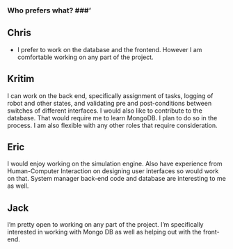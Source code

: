 ### Who prefers what? ###’
## Chris ## 
- I prefer to work on the database and the frontend. However I am comfortable working on any part of the project. 

## Kritim ## 
I can work on the back end, specifically assignment of tasks, logging of robot and other states, and validating pre and post-conditions between switches of different interfaces. I would also like to contribute to the database. That would require me to learn MongoDB. I plan to do so in the process. I am also flexible with any other roles that require consideration.  

## Eric ##
I would enjoy working on the simulation engine. Also have experience from Human-Computer Interaction on designing user interfaces so would work on that. System manager back-end code and database are interesting to me as well. 

## Jack ##
I’m pretty open to working on any part of the project. I’m specifically interested in working with Mongo DB as well as helping out with the front-end.
